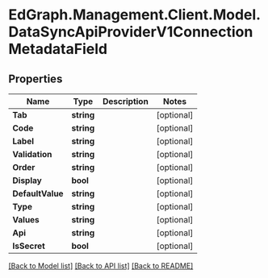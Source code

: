 # EdGraph.Management.Client.Model.DataSyncApiProviderV1ConnectionMetadataField

## Properties

Name | Type | Description | Notes
------------ | ------------- | ------------- | -------------
**Tab** | **string** |  | [optional] 
**Code** | **string** |  | [optional] 
**Label** | **string** |  | [optional] 
**Validation** | **string** |  | [optional] 
**Order** | **string** |  | [optional] 
**Display** | **bool** |  | [optional] 
**DefaultValue** | **string** |  | [optional] 
**Type** | **string** |  | [optional] 
**Values** | **string** |  | [optional] 
**Api** | **string** |  | [optional] 
**IsSecret** | **bool** |  | [optional] 

[[Back to Model list]](../README.md#documentation-for-models) [[Back to API list]](../README.md#documentation-for-api-endpoints) [[Back to README]](../README.md)

